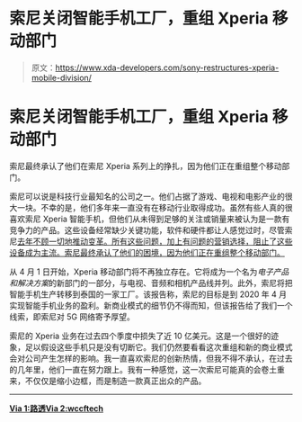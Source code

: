 # 索尼关闭智能手机工厂，重组 Xperia 移动部门

> 原文：<https://www.xda-developers.com/sony-restructures-xperia-mobile-division/>

# 索尼关闭智能手机工厂，重组 Xperia 移动部门

索尼最终承认了他们在索尼 Xperia 系列上的挣扎，因为他们正在重组整个移动部门。

索尼可以说是科技行业最知名的公司之一。他们占据了游戏、电视和电影产业的很大一块。不幸的是，他们多年来一直没有在移动行业取得成功。虽然有些人真的很喜欢索尼 Xperia 智能手机，但他们从未得到足够的关注或销量来被认为是一款有竞争力的产品。这些设备经常缺少关键功能，软件和硬件都让人感觉过时，尽管索尼[去年不顾一切地推动变革。所有这些问题，加上有问题的营销选择，阻止了这些设备成为主流。索尼最终承认了他们的困境，因为他们正在重组整个移动部门。](https://www.xda-developers.com/sony-xperia-1-xperia-10-xperia-10-plus-specifications-features/)

从 4 月 1 日开始，Xperia 移动部门将不再独立存在。它将成为一个名为*电子产品和解决方案*的新部门的一部分，与电视、音频和相机产品线并列。此外，索尼将把智能手机生产转移到泰国的一家工厂。该报告称，索尼的目标是到 2020 年 4 月实现智能手机业务的盈利。新商业模式的细节仍不得而知，但该报告给了我们一个线索，即索尼对 5G 网络寄予厚望。

索尼的 Xperia 业务在过去四个季度中损失了近 10 亿美元。这是一个很好的迹象，足以假设这些手机只是没有切断它。我们仍然要看看这次重组和新的商业模式会对公司产生怎样的影响。我一直喜欢索尼的创新热情，但我不得不承认，在过去的几年里，他们一直在努力跟上。我有一种感觉，这一次索尼可能真的会卷土重来，不仅仅是缩小边框，而是制造一款真正出众的产品。

* * *

[**Via 1:路透**](https://www.reuters.com/article/us-sony-smartphone/sony-to-close-smartphone-plant-in-china-shift-production-to-thailand-idUSKCN1R90F6)[**Via 2:wccftech**](https://wccftech.com/sony-is-clinging-on-to-the-xperia-mobile-division-as-losses-mount/)